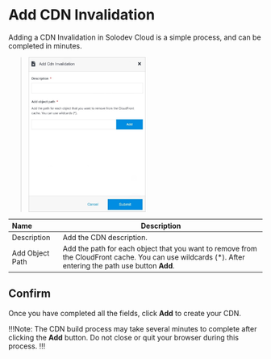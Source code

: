 # Add CDN Invalidation

Adding a CDN Invalidation in Solodev Cloud is a simple process, and can be completed in minutes.

><img src="../../../../../images/addcdninvalidation.jpg" alt="addcdninvalidation" style="width: 50%; display: block"></a>

**Name** | **Description** 
:--- | ---
Description | Add the CDN description.
Add Object Path | Add the path for each object that you want to remove from the CloudFront cache. You can use wildcards (*). After entering the path use button **Add**.

## Confirm

Once you have completed all the fields, click **Add** to create your CDN.

!!!Note:
The CDN build process may take several minutes to complete after clicking the **Add** button. Do not close or quit your browser during this process.
!!!
